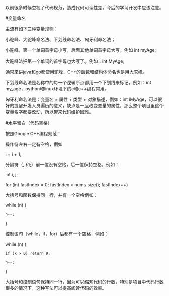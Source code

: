 以前很多时候忽视了代码规范，造成代码可读性差，今后的学习开发中应该注意。

#变量命名

主流有如下三种变量规则：

小驼峰、大驼峰命名法、下划线命名法、匈牙利命名法；

小驼峰，第一个单词首字母小写，后面其他单词首字母大写。例如 int myAge;

大驼峰法把第一个单词的首字母也大写了。例如：int MyAge;

通常来讲java和go都使用驼峰，C++的函数和结构体命名也是用大驼峰。

下划线命名法是名称中的每一个逻辑断点都用一个下划线来标记，例如：int my_age，python和linux环境下的c和c++编程常用。

匈牙利命名法是：变量名 = 属性 + 类型 + 对象描述，例如：int iMyAge，可以很好的提醒开发人员遍历的意义，缺点是一旦改变变量的属性，那么整个项目里这个变量名字都要改动，所以带来代码维护困难。


#水平留白（代码空格）

按照Google C++编程规范：

操作符左右一定有空格，例如

i = i + 1;

分隔符（, 和;）前一位没有空格，后一位保持空格，例如：

int i, j;

for (int fastIndex = 0; fastIndex < nums.size(); fastIndex++)

大括号和函数保持同一行，并有一个空格例如：

while (n) {

    n--;
    
}

控制语句（while，if，for）后都有一个空格，例如：

while (n) {

    if (k > 0) return 9;
    
    n--;
    
}

大括号和控制语句保持同一行，因为可以缩短代码的行数，特别是项目中代码行数很多的情况下，这种写法可以提高阅读代码的效率。
